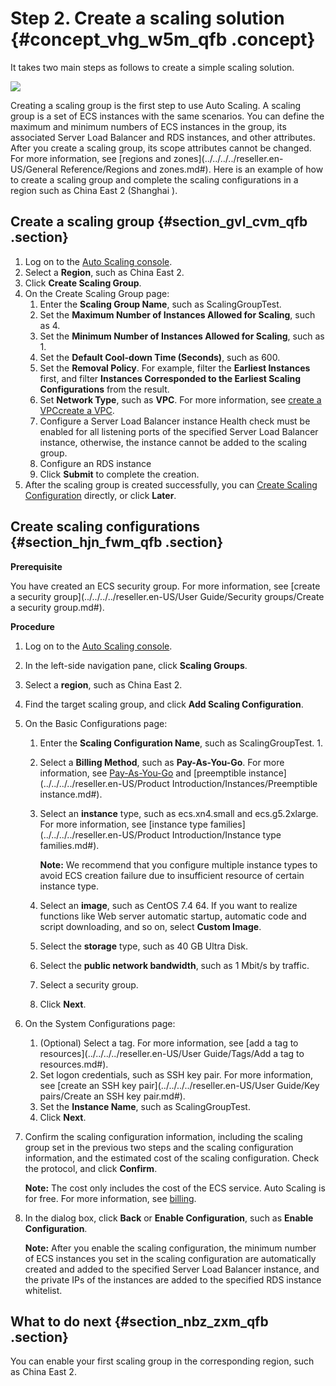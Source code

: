 # Step 2. Create a scaling solution {#concept_vhg_w5m_qfb .concept}

It takes two main steps as follows to create a simple scaling solution.

![](http://static-aliyun-doc.oss-cn-hangzhou.aliyuncs.com/assets/img/40548/154227136032077_en-US.png)

Creating a scaling group is the first step to use Auto Scaling. A scaling group is a set of ECS instances with the same scenarios. You can define the maximum and minimum numbers of ECS instances in the group, its associated Server Load Balancer and RDS instances, and other attributes. After you create a scaling group, its scope attributes cannot be changed. For more information, see [regions and zones](../../../../reseller.en-US/General Reference/Regions and zones.md#). Here is an example of how to create a scaling group and complete the scaling configurations in a region such as China East 2 \(Shanghai \).

## Create a scaling group {#section_gvl_cvm_qfb .section}

1.  Log on to the [Auto Scaling console](https://partners-intl.console.aliyun.com/#/ess).
2.  Select a **Region**, such as China East 2.
3.  Click **Create Scaling Group**.
4.  On the Create Scaling Group page:
    1.  Enter the **Scaling Group Name**, such as ScalingGroupTest.
    2.  Set the **Maximum Number of Instances Allowed for Scaling**, such as 4.
    3.  Set the **Minimum Number of Instances Allowed for Scaling**, such as 1.
    4.  Set the **Default Cool-down Time \(Seconds\)**, such as 600.
    5.  Set the **Removal Policy**. For example, filter the **Earliest Instances** first, and filter **Instances Corresponded to the Earliest Scaling Configurations** from the result.
    6.  Set **Network Type**, such as **VPC**. For more information, see [create a VPC](https://www.alibabacloud.com/help/faq-detail/53604.htm)[create a VPC](https://partners-intl.aliyun.com/help/faq-detail/53604.htm).
    7.  Configure a Server Load Balancer instance Health check must be enabled for all listening ports of the specified Server Load Balancer instance, otherwise, the instance cannot be added to the scaling group.
    8.  Configure an RDS instance
    9.  Click **Submit** to complete the creation.
5.  After the scaling group is created successfully, you can [Create Scaling Configuration](#) directly, or click **Later**.

## Create scaling configurations {#section_hjn_fwm_qfb .section}

**Prerequisite**

You have created an ECS security group. For more information, see [create a security group](../../../../reseller.en-US/User Guide/Security groups/Create a security group.md#).

**Procedure**

1.  Log on to the [Auto Scaling console](https://partners-intl.console.aliyun.com/#/ess).
2.  In the left-side navigation pane, click **Scaling Groups**.
3.  Select a **region**, such as China East 2.
4.  Find the target scaling group, and click **Add Scaling Configuration**.
5.  On the Basic Configurations page:
    1.  Enter the **Scaling Configuration Name**, such as ScalingGroupTest. 1.
    2.  Select a **Billing Method**, such as **Pay-As-You-Go**. For more information, see [Pay-As-You-Go](../../../../reseller.en-US/Pricing/Pay-As-You-Go.md#) and [preemptible instance](../../../../reseller.en-US/Product Introduction/Instances/Preemptible instance.md#).
    3.  Select an **instance** type, such as ecs.xn4.small and ecs.g5.2xlarge. For more information, see [instance type families](../../../../reseller.en-US/Product Introduction/Instance type families.md#).

        **Note:** We recommend that you configure multiple instance types to avoid ECS creation failure due to insufficient resource of certain instance type.

    4.  Select an **image**, such as CentOS 7.4 64. If you want to realize functions like Web server automatic startup, automatic code and script downloading, and so on, select **Custom Image**.
    5.  Select the **storage** type, such as 40 GB Ultra Disk.
    6.  Select the **public network bandwidth**, such as 1 Mbit/s by traffic.
    7.  Select a security group.
    8.  Click **Next**.
6.  On the System Configurations page:
    1.  \(Optional\) Select a tag. For more information, see [add a tag to resources](../../../../reseller.en-US/User Guide/Tags/Add a tag to resources.md#).
    2.  Set logon credentials, such as SSH key pair. For more information, see [create an SSH key pair](../../../../reseller.en-US/User Guide/Key pairs/Create an SSH key pair.md#).
    3.  Set the **Instance Name**, such as ScalingGroupTest.
    4.  Click **Next**.
7.  Confirm the scaling configuration information, including the scaling group set in the previous two steps and the scaling configuration information, and the estimated cost of the scaling configuration. Check the protocol, and click **Confirm**.

    **Note:** The cost only includes the cost of the ECS service. Auto Scaling is for free. For more information, see [billing](../../../../reseller.en-US/Pricing/Billing.md#).

8.  In the dialog box, click **Back** or **Enable Configuration**, such as **Enable Configuration**.

    **Note:** After you enable the scaling configuration, the minimum number of ECS instances you set in the scaling configuration are automatically created and added to the specified Server Load Balancer instance, and the private IPs of the instances are added to the specified RDS instance whitelist.


## What to do next {#section_nbz_zxm_qfb .section}

You can enable your first scaling group in the corresponding region, such as China East 2.

